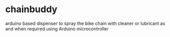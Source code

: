 # chainbuddy
arduino based dispenser to spray the bike chain with cleaner or lubricant as and when required using Arduino microcontroller
